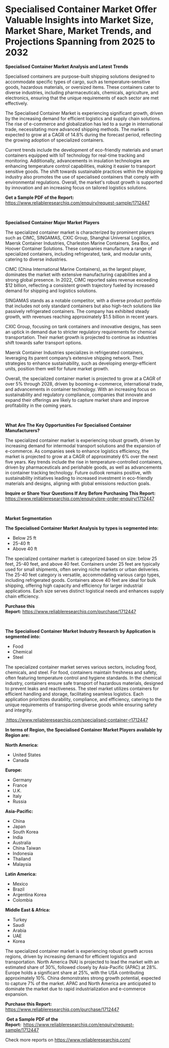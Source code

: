 <p><h1>Specialised Container Market Offer Valuable Insights into Market Size, Market Share, Market Trends, and Projections Spanning from 2025 to 2032</h1></p><p><strong>Specialised Container Market Analysis and Latest Trends</strong></p>
<p><p>Specialised containers are purpose-built shipping solutions designed to accommodate specific types of cargo, such as temperature-sensitive goods, hazardous materials, or oversized items. These containers cater to diverse industries, including pharmaceuticals, chemicals, agriculture, and electronics, ensuring that the unique requirements of each sector are met effectively.</p><p>The Specialised Container Market is experiencing significant growth, driven by the increasing demand for efficient logistics and supply chain solutions. The rise of e-commerce and globalization has led to a surge in international trade, necessitating more advanced shipping methods. The market is expected to grow at a CAGR of 14.8% during the forecast period, reflecting the growing adoption of specialized containers.</p><p>Current trends include the development of eco-friendly materials and smart containers equipped with IoT technology for real-time tracking and monitoring. Additionally, advancements in insulation technologies are enhancing temperature control capabilities, making it easier to transport sensitive goods. The shift towards sustainable practices within the shipping industry also promotes the use of specialised containers that comply with environmental regulations. Overall, the market's robust growth is supported by innovation and an increasing focus on tailored logistics solutions.</p></p>
<p><strong>Get a Sample PDF of the Report:&nbsp;</strong> <a href="https://www.reliableresearchiq.com/enquiry/request-sample/1712447?utm_campaign=2212&utm_medium=2&utm_source=Github&utm_content=ia&utm_term=08042025&utm_id=specialised-container">https://www.reliableresearchiq.com/enquiry/request-sample/1712447</a></p>
<p>&nbsp;</p>
<p><strong>Specialised Container Major Market Players</strong></p>
<p><p>The specialized container market is characterized by prominent players such as CIMC, SINGAMAS, CXIC Group, Shanghai Universal Logistics, Maersk Container Industries, Charleston Marine Containers, Sea Box, and Hoover Container Solutions. These companies manufacture a range of specialized containers, including refrigerated, tank, and modular units, catering to diverse industries.</p><p>CIMC (China International Marine Containers), as the largest player, dominates the market with extensive manufacturing capabilities and a strong global presence. In 2022, CIMC reported sales revenue exceeding $12 billion, reflecting a consistent growth trajectory fueled by increased demand for shipping and logistics solutions.</p><p>SINGAMAS stands as a notable competitor, with a diverse product portfolio that includes not only standard containers but also high-tech solutions like passively refrigerated containers. The company has exhibited steady growth, with revenues reaching approximately $1.5 billion in recent years.</p><p>CXIC Group, focusing on tank containers and innovative designs, has seen an uptick in demand due to stricter regulatory requirements for chemical transportation. Their market growth is projected to continue as industries shift towards safer transport options.</p><p>Maersk Container Industries specializes in refrigerated containers, leveraging its parent company’s extensive shipping network. Their strategies to enhance sustainability, such as developing energy-efficient units, position them well for future market growth.</p><p>Overall, the specialized container market is projected to grow at a CAGR of over 5% through 2028, driven by booming e-commerce, international trade, and advancements in container technology. With an increasing focus on sustainability and regulatory compliance, companies that innovate and expand their offerings are likely to capture market share and improve profitability in the coming years.</p></p>
<p>&nbsp;</p>
<p><strong>What Are The Key Opportunities For Specialised Container Manufacturers?</strong></p>
<p><p>The specialized container market is experiencing robust growth, driven by increasing demand for intermodal transport solutions and the expansion of e-commerce. As companies seek to enhance logistics efficiency, the market is projected to grow at a CAGR of approximately 6% over the next five years. Key trends include the rise in temperature-controlled containers, driven by pharmaceuticals and perishable goods, as well as advancements in container tracking technology. Future outlook remains positive, with sustainability initiatives leading to increased investment in eco-friendly materials and designs, aligning with global emissions reduction goals.</p></p>
<p><strong>Inquire or Share Your Questions If Any Before Purchasing This Report:</strong> <a href="https://www.reliableresearchiq.com/enquiry/pre-order-enquiry/1712447?utm_campaign=2212&utm_medium=2&utm_source=Github&utm_content=ia&utm_term=08042025&utm_id=specialised-container">https://www.reliableresearchiq.com/enquiry/pre-order-enquiry/1712447</a></p>
<p>&nbsp;</p>
<p><strong>Market Segmentation</strong></p>
<p><strong>The Specialised Container Market Analysis by types is segmented into:</strong></p>
<p><ul><li>Below 25 ft</li><li>25-40 ft</li><li>Above 40 ft</li></ul></p>
<p><p>The specialized container market is categorized based on size: below 25 feet, 25-40 feet, and above 40 feet. Containers under 25 feet are typically used for small shipments, often serving niche markets or urban deliveries. The 25-40 feet category is versatile, accommodating various cargo types, including refrigerated goods. Containers above 40 feet are ideal for bulk shipping, offering high capacity and efficiency for larger industrial applications. Each size serves distinct logistical needs and enhances supply chain efficiency.</p></p>
<p><strong>Purchase this Report:&nbsp;</strong><a href="https://www.reliableresearchiq.com/purchase/1712447?utm_campaign=2212&utm_medium=2&utm_source=Github&utm_content=ia&utm_term=08042025&utm_id=specialised-container">https://www.reliableresearchiq.com/purchase/1712447</a></p>
<p>&nbsp;</p>
<p><strong>The Specialised Container Market Industry Research by Application is segmented into:</strong></p>
<p><ul><li>Food</li><li>Chemical</li><li>Steel</li></ul></p>
<p><p>The specialized container market serves various sectors, including food, chemicals, and steel. For food, containers maintain freshness and safety, often featuring temperature control and hygiene standards. In the chemical industry, containers ensure safe transport of hazardous materials, designed to prevent leaks and reactiveness. The steel market utilizes containers for efficient handling and storage, facilitating seamless logistics. Each application prioritizes durability, compliance, and efficiency, catering to the unique requirements of transporting diverse goods while ensuring safety and integrity.</p></p>
<p><a href="https://www.reliableresearchiq.com/specialised-container-r1712447?utm_campaign=2212&utm_medium=2&utm_source=Github&utm_content=ia&utm_term=08042025&utm_id=specialised-container">&nbsp;https://www.reliableresearchiq.com/specialised-container-r1712447</a></p>
<p><strong>In terms of Region, the Specialised Container Market Players available by Region are:</strong></p>
<p>
    <p> <strong> North America: </strong>
        <ul>
            <li>United States</li>
            <li>Canada</li>
        </ul>
        </p> 
    <p> <strong> Europe: </strong>
        <ul>
            <li>Germany</li>
            <li>France</li>
            <li>U.K.</li>
            <li>Italy</li>
            <li>Russia</li>
        </ul>
        </p> 
    <p> <strong> Asia-Pacific: </strong>
        <ul>
            <li>China</li>
            <li>Japan</li>
            <li>South Korea</li>
            <li>India</li>
            <li>Australia</li>
            <li>China Taiwan</li>
            <li>Indonesia</li>
            <li>Thailand</li>
            <li>Malaysia</li>
        </ul>
        </p> 
    <p> <strong> Latin America: </strong>
        <ul>
            <li>Mexico</li>
            <li>Brazil</li>
            <li>Argentina Korea</li>
            <li>Colombia</li>
        </ul>
        </p> 
    <p> <strong> Middle East & Africa: </strong>
        <ul>
            <li>Turkey</li>
            <li>Saudi</li>
            <li>Arabia</li>
            <li>UAE</li>
            <li>Korea</li>
        </ul>
    </p>
    </p>
<p><p>The specialized container market is experiencing robust growth across regions, driven by increasing demand for efficient logistics and transportation. North America (NA) is projected to lead the market with an estimated share of 30%, followed closely by Asia-Pacific (APAC) at 28%. Europe holds a significant share at 25%, with the USA contributing approximately 10%. China demonstrates strong growth potential, expected to capture 7% of the market. APAC and North America are anticipated to dominate the market due to rapid industrialization and e-commerce expansion.</p></p>
<p><strong>Purchase this Report: </strong><a href="https://www.reliableresearchiq.com/purchase/1712447?utm_campaign=2212&utm_medium=2&utm_source=Github&utm_content=ia&utm_term=08042025&utm_id=specialised-container">https://www.reliableresearchiq.com/purchase/1712447</a></p>
<p>&nbsp;<strong>Get a Sample PDF of the Report:&nbsp;&nbsp;</strong><a href="https://www.reliableresearchiq.com/enquiry/request-sample/1712447?utm_campaign=2212&utm_medium=2&utm_source=Github&utm_content=ia&utm_term=08042025&utm_id=specialised-container">https://www.reliableresearchiq.com/enquiry/request-sample/1712447</a></p>
<p><strong></strong></p>
<p>Check more reports on <a href="https://www.reliableresearchiq.com/?utm_campaign=2212&utm_medium=2&utm_source=Github&utm_content=ia&utm_term=08042025&utm_id=specialised-container">https://www.reliableresearchiq.com/</a></p>